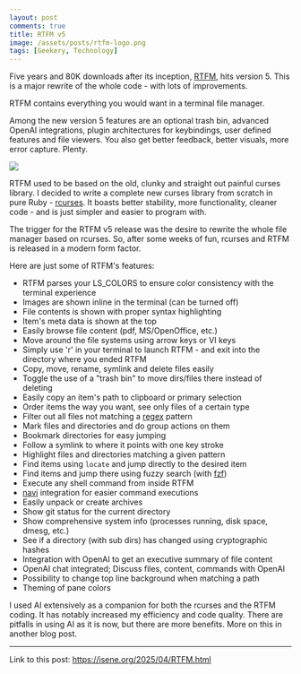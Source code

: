```yaml
---
layout: post
comments: true
title: RTFM v5
image: /assets/posts/rtfm-logo.png
tags: [Geekery, Technology]
---
```


Five years and 80K downloads after its inception, [RTFM](https://github.com/isene/RTFM), 
hits version 5. This is a major rewrite of the whole code - with lots of improvements.

RTFM contains everything you would want in a terminal file manager.

Among the new version 5 features are an optional trash bin, advanced OpenAI
integrations, plugin architectures for keybindings, user defined features and
file viewers. You also get better feedback, better visuals, more error
capture. Plenty.

![](https://isene.org/assets/posts/rtfm-screenshot.jpg)

RTFM used to be based on the old, clunky and straight out painful curses
library. I decided to write a complete new curses library from scratch in pure
Ruby - [rcurses](https://github.com/isene/rcurses). It boasts better
stability, more functionality, cleaner code - and is just simpler and easier to
program with.

The trigger for the RTFM v5 release was the desire to rewrite the whole file
manager based on rcurses. So, after some weeks of fun, rcurses and RTFM is
released in a modern form factor.

Here are just some of RTFM's features:
* RTFM parses your LS_COLORS to ensure color consistency with the terminal experience
* Images are shown inline in the terminal (can be turned off)
* File contents is shown with proper syntax highlighting
* Item's meta data is shown at the top
* Easily browse file content (pdf, MS/OpenOffice, etc.)
* Move around the file systems using arrow keys or VI keys
* Simply use 'r' in your terminal to launch RTFM - and exit into the directory where you ended RTFM
* Copy, move, rename, symlink and delete files easily
* Toggle the use of a "trash bin" to move dirs/files there instead of deleting 
* Easily copy an item's path to clipboard or primary selection
* Order items the way you want, see only files of a certain type
* Filter out all files not matching a [regex](https://www.rubyguides.com/2015/06/ruby-regex/) pattern
* Mark files and directories and do group actions on them
* Bookmark directories for easy jumping
* Follow a symlink to where it points with one key stroke
* Highlight files and directories matching a given pattern
* Find items using `locate` and jump directly to the desired item
* Find items and jump there using fuzzy search (with [fzf](https://github.com/junegunn/fzf))
* Execute any shell command from inside RTFM
* [navi](https://github.com/denisidoro/navi) integration for easier command executions
* Easily unpack or create archives
* Show git status for the current directory
* Show comprehensive system info (processes running, disk space, dmesg, etc.)
* See if a directory (with sub dirs) has changed using cryptographic hashes
* Integration with OpenAI to get an executive summary of file content
* OpenAI chat integrated; Discuss files, content, commands with OpenAI
* Possibility to change top line background when matching a path
* Theming of pane colors

I used AI extensively as a companion for both the rcurses and the RTFM coding.
It has notably increased my efficiency and code quality. There are pitfalls in
using AI as it is now, but there are more benefits. More on this in another
blog post.

---
Link to this post: <https://isene.org/2025/04/RTFM.html>
